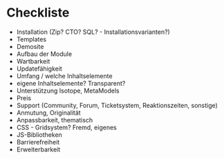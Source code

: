 # Checkliste

* Installation (Zip? CTO? SQL? - Installationsvarianten?)
* Templates
* Demosite
* Aufbau der Module
* Wartbarkeit
* Updatefähigkeit
* Umfang / welche Inhaltselemente
* eigene Inhaltselemente? Transparent?
* Unterstützung Isotope, MetaModels
* Preis
* Support (Community, Forum, Ticketsystem, Reaktionszeiten, sonstige)
* Anmutung, Originalität
* Anpassbarkeit, thematisch
* CSS - Gridsystem? Fremd, eigenes
* JS-Bibliotheken
* Barrierefreiheit
* Erweiterbarkeit
